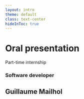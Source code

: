 ```yaml
---
layout: intro
theme: default
class: text-center
hideInToc: true
---
```


# Oral presentation

Part-time internship

### Software developer

<div class="mb-5"></div>

## Guillaume Mailhol

<div class="py-20"></div>
